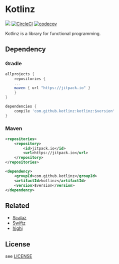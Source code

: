 # Kotlinz

[![](https://jitpack.io/v/kotlinz/kotlinz.svg)](https://jitpack.io/#kotlinz/kotlinz)
[![CircleCI](https://circleci.com/gh/kotlinz/kotlinz.svg?style=shield)](https://circleci.com/gh/kotlinz/kotlinz)
[![codecov](https://codecov.io/gh/kotlinz/kotlinz/branch/master/graph/badge.svg)](https://codecov.io/gh/kotlinz/kotlinz)

Kotlinz is a library for functional programming.

## Dependency

### Gradle

```groovy
allprojects {
    repositories {
    ...
    maven { url "https://jitpack.io" }
    }
}

dependencies { 
    compile 'com.github.kotlinz:kotlinz:$version'
}
```

### Maven

```xml
<repositories>
    <repository>
        <id>jitpack.io</id>
        <url>https://jitpack.io</url>
    </repository>
</repositories>

<dependency>
    <groupId>com.github.kotlinz</groupId>
    <artifactId>kotlinz</artifactId>
    <version>$version</version>
</dependency>
```

## Related
- [Scalaz](https://github.com/scalaz/scalaz)
- [Swiftz](https://github.com/typelift/Swiftz)
- [highj](https://github.com/DanielGronau/highj)

## License
see [LICENSE](LICENSE)
